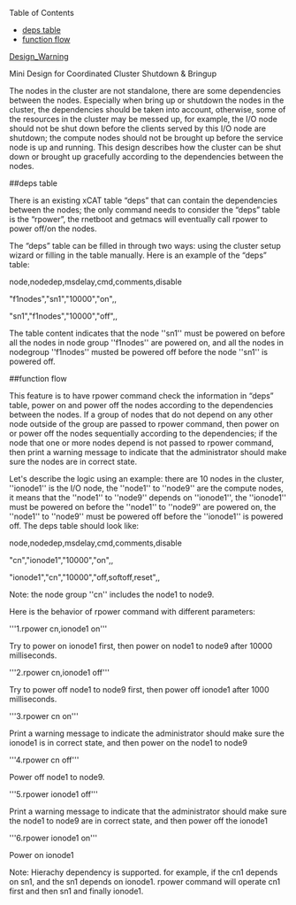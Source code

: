 <!-- START doctoc generated TOC please keep comment here to allow auto update -->
<!-- DON'T EDIT THIS SECTION, INSTEAD RE-RUN doctoc TO UPDATE -->
Table of Contents

- [deps table](#deps-table)
- [function flow](#function-flow)

<!-- END doctoc generated TOC please keep comment here to allow auto update -->

[Design_Warning](Design_Warning)


Mini Design for Coordinated Cluster Shutdown & Bringup

The nodes in the cluster are not standalone, there are some dependencies between the nodes. Especially when bring up or shutdown the nodes in the cluster, the dependencies should be taken into account, otherwise, some of the resources in the cluster may be messed up, for example, the I/O node should not be shut down before the clients served by this I/O node are shutdown; the compute nodes should not be brought up before the service node is up and running. This design describes how the cluster can be shut down or brought up gracefully according to the dependencies between the nodes.


##deps table 


There is an existing xCAT table “deps” that can contain the dependencies between the nodes;  the only command needs to consider the “deps” table is the “rpower”, the rnetboot and getmacs will eventually call rpower to power off/on the nodes.

The “deps” table can be filled in through two ways: using the cluster setup wizard or filling in the table manually. Here is an example of the “deps” table:

node,nodedep,msdelay,cmd,comments,disable

"f1nodes","sn1","10000","on",,

"sn1","f1nodes","10000","off",,

The table content indicates that the node ''sn1'' must be powered on before all the nodes in node group ''f1nodes'' are powered on, and all the nodes in nodegroup ''f1nodes'' musted be powered off before the node ''sn1'' is powered off.

##function flow 


This feature is to have rpower command check the information in “deps” table,  power on and power off the nodes according to the dependencies between the nodes. If a group of nodes that do not depend on any other node outside of the group are passed to rpower command, then power on or power off the nodes sequentially according to the dependencies; if the node that one or more nodes depend is not passed to rpower command, then print a warning message to indicate that the administrator should make sure the nodes are in correct state. 

Let's describe the logic using an example: there are 10 nodes in the cluster,  ''ionode1'' is the I/O node, the ''node1'' to ''node9'' are the compute nodes,  it means that the ''node1'' to ''node9'' depends on ''ionode1'', the ''ionode1'' must be powered on before the ''node1'' to ''node9'' are powered on, the ''node1'' to ''node9'' must be powered off before the ''ionode1'' is powered off. The deps table should look like:


node,nodedep,msdelay,cmd,comments,disable

"cn","ionode1","10000","on",,

"ionode1","cn","10000","off,softoff,reset",,

Note: the node group ''cn'' includes the node1 to node9.

Here is the behavior of rpower command with different parameters:

'''1.rpower cn,ionode1 on'''

Try to power on ionode1 first, then power on node1 to node9 after 10000 milliseconds.

'''2.rpower cn,ionode1 off'''

Try to power off node1 to node9 first, then power off ionode1 after 1000 milliseconds.

'''3.rpower cn on'''

Print a warning message to indicate the administrator should make sure the ionode1 is in correct state, and then power on the node1 to node9

'''4.rpower cn off'''

Power off node1 to node9.

'''5.rpower ionode1 off'''

Print a warning message to indicate that the administrator should make sure the node1 to node9 are in correct state, and then power off the ionode1

'''6.rpower ionode1 on'''

Power on ionode1


Note: Hierachy dependency is supported. for example, if the cn1 depends on sn1, and the sn1 depends on ionode1. rpower command will operate cn1 first and then sn1 and finally ionode1.